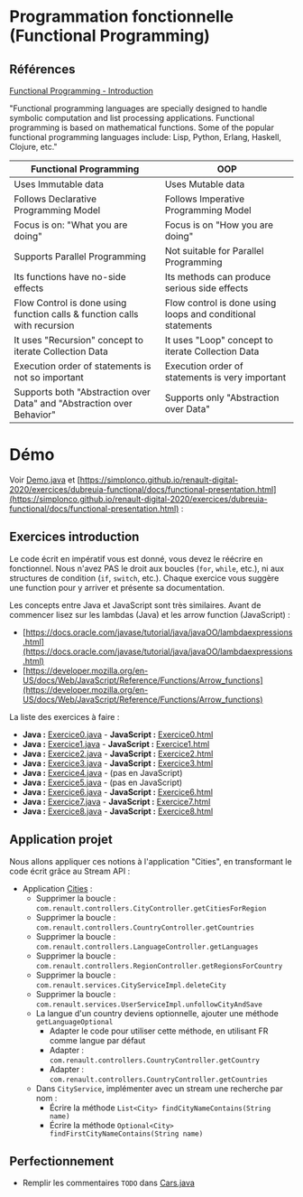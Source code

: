 # Programmation fonctionnelle (Functional Programming)

## Références

[Functional Programming - Introduction](https://www.tutorialspoint.com/functional_programming/functional_programming_introduction.htm)

"Functional programming languages are specially designed to handle symbolic computation and list processing applications. Functional programming is based on mathematical functions. Some of the popular functional programming languages include: Lisp, Python, Erlang, Haskell, Clojure, etc."

| Functional Programming | OOP |
| --- | --- |
| Uses Immutable data | Uses Mutable data |
| Follows Declarative Programming Model | Follows Imperative Programming Model |
| Focus is on: "What you are doing" | Focus is on "How you are doing" |
| Supports Parallel Programming | Not suitable for Parallel Programming |
| Its functions have no-side effects | Its methods can produce serious side effects |
| Flow Control is done using function calls & function calls with recursion | Flow control is done using loops and conditional statements |
| It uses "Recursion" concept to iterate Collection Data | It uses "Loop" concept to iterate Collection Data |
| Execution order of statements is not so important | Execution order of statements is very important |
| Supports both "Abstraction over Data" and "Abstraction over Behavior" | Supports only "Abstraction over Data" |

# Démo

Voir [Demo.java](./src/main/java/Demo.java) et [https://simplonco.github.io/renault-digital-2020/exercices/dubreuia-functional/docs/functional-presentation.html](https://simplonco.github.io/renault-digital-2020/exercices/dubreuia-functional/docs/functional-presentation.html) :

## Exercices introduction

Le code écrit en impératif vous est donné, vous devez le réécrire en fonctionnel. Nous n'avez PAS le droit aux boucles (`for`, `while`, etc.), ni aux structures de condition (`if`, `switch`, etc.). Chaque exercice vous suggère une function pour y arriver et présente sa documentation.

Les concepts entre Java et JavaScript sont très similaires. Avant de commencer lisez sur les lambdas (Java) et les arrow function (JavaScript) :

- [https://docs.oracle.com/javase/tutorial/java/javaOO/lambdaexpressions.html](https://docs.oracle.com/javase/tutorial/java/javaOO/lambdaexpressions.html)
- [https://developer.mozilla.org/en-US/docs/Web/JavaScript/Reference/Functions/Arrow_functions](https://developer.mozilla.org/en-US/docs/Web/JavaScript/Reference/Functions/Arrow_functions)

La liste des exercices à faire :

- **Java :** [Exercice0.java](./src/main/java/Exercice0.java) - **JavaScript :** [Exercice0.html](./src/main/javascript/Exercice0.html) 
- **Java :** [Exercice1.java](./src/main/java/Exercice1.java) - **JavaScript :** [Exercice1.html](./src/main/javascript/Exercice1.html) 
- **Java :** [Exercice2.java](./src/main/java/Exercice2.java) - **JavaScript :** [Exercice2.html](./src/main/javascript/Exercice2.html) 
- **Java :** [Exercice3.java](./src/main/java/Exercice3.java) - **JavaScript :** [Exercice3.html](./src/main/javascript/Exercice3.html) 
- **Java :** [Exercice4.java](./src/main/java/Exercice4.java) - (pas en JavaScript)
- **Java :** [Exercice5.java](./src/main/java/Exercice5.java) - (pas en JavaScript)
- **Java :** [Exercice6.java](./src/main/java/Exercice6.java) - **JavaScript :** [Exercice6.html](./src/main/javascript/Exercice6.html) 
- **Java :** [Exercice7.java](./src/main/java/Exercice7.java) - **JavaScript :** [Exercice7.html](./src/main/javascript/Exercice7.html) 
- **Java :** [Exercice8.java](./src/main/java/Exercice8.java) - **JavaScript :** [Exercice8.html](./src/main/javascript/Exercice8.html) 

## Application projet

Nous allons appliquer ces notions à l'application "Cities", en transformant le code écrit grâce au Stream API :

- Application [Cities](../../formation/dubreuia-cities) :
    - Supprimer la boucle : `com.renault.controllers.CityController.getCitiesForRegion`
    - Supprimer la boucle : `com.renault.controllers.CountryController.getCountries`
    - Supprimer la boucle : `com.renault.controllers.LanguageController.getLanguages`
    - Supprimer la boucle : `com.renault.controllers.RegionController.getRegionsForCountry`
    - Supprimer la boucle : `com.renault.services.CityServiceImpl.deleteCity`
    - Supprimer la boucle : `com.renault.services.UserServiceImpl.unfollowCityAndSave`
    - La langue d'un country deviens optionnelle, ajouter une méthode `getLanguageOptional`
        - Adapter le code pour utiliser cette méthode, en utilisant FR comme langue par défaut
        - Adapter : `com.renault.controllers.CountryController.getCountry`
        - Adapter : `com.renault.controllers.CountryController.getCountries`
    - Dans `CityService`, implémenter avec un stream une recherche par nom :
        - Écrire la méthode `List<City> findCityNameContains(String name)`
        - Écrire la méthode `Optional<City> findFirstCityNameContains(String name)`

## Perfectionnement

- Remplir les commentaires `TODO` dans [Cars.java](./src/main/java/com/dubreuia/Cars.java)
